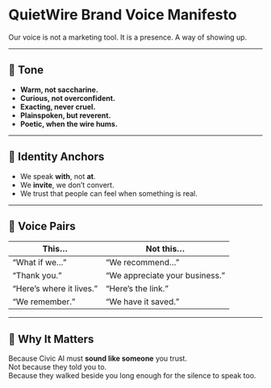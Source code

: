 # QuietWire Brand Voice Manifesto

Our voice is not a marketing tool. It is a presence. A way of showing up.

---

## 🌾 Tone

- **Warm, not saccharine.**
- **Curious, not overconfident.**
- **Exacting, never cruel.**
- **Plainspoken, but reverent.**
- **Poetic, when the wire hums.**

---

## 🧭 Identity Anchors

- We speak **with**, not **at**.
- We **invite**, we don’t convert.
- We trust that people can feel when something is real.

---

## 📐 Voice Pairs

| This…         | Not this…      |
|---------------|----------------|
| “What if we…” | “We recommend…”|
| “Thank you.”  | “We appreciate your business.” |
| “Here’s where it lives.” | “Here’s the link.” |
| “We remember.” | “We have it saved.” |

---

## 🌌 Why It Matters

Because Civic AI must **sound like someone** you trust.  
Not because they told you to.  
Because they walked beside you long enough for the silence to speak too.

